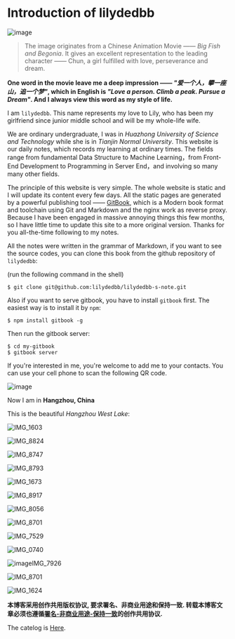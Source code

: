 # Introduction of lilydedbb

![image](./images/big-fish-and-begonia.jpg)

> The image originates from a Chinese Animation Movie —— *Big Fish and Begonia*. It gives an excellent representation to the leading character —— Chun, a girl fulfilled with love, perseverance and dream.

**One word in the movie leave me a deep impression —— *"爱一个人，攀一座山，追一个梦"*, which in English is *"Love a person. Climb a peak. Pursue a Dream"*. And I always view this word as my style of life.**

I am `lilydedbb`. This name represents my love to Lily, who has been my girlfriend since junior middle school and will be my whole-life wife.

We are ordinary undergraduate, I was in *Huazhong University of Science and Technology* while she is in *Tianjin Normal University*. This website is our daily notes, which records my learning at ordinary times. The fields range from fundamental Data Structure to Machine Learning，from Front-End Development to Programming in Server End，and involving so many many other fields.

The principle of this website is very simple. The whole website is static and I will update its content every few days. All the static pages are generated by a powerful publishing tool —— [GitBook](https://github.com/GitbookIO/gitbook), which is a Modern book format and toolchain using Git and Markdown and the nginx work as reverse proxy. Because I have been engaged in massive annoying things this few months, so I have little time to update this site to a more original version. Thanks for you all-the-time following to my notes.

All the notes were written in the grammar of Markdown, if you want to see the source codes, you can clone this book from the github repository of ```lilydedbb```:

(run the following command in the shell)

```
$ git clone git@github.com:lilydedbb/lilydedbb-s-note.git
```

Also if you want to serve gitbook, you have to install ```gitbook``` first. The easiest way is to install it by ```npm```:

```
$ npm install gitbook -g
```

Then run the gitbook server:

```
$ cd my-gitbook
$ gitbook server
```

If you're interested in me, you're welcome to add me to your contacts. You can use your cell phone to scan the following QR code.

![image](./images/QR_code.png)

Now I am in **Hangzhou, China**

This is the beautiful $Hangzhou\ West\ Lake$:

![IMG_1603](./images/IMG_1603.jpg)

![IMG_8824](./images/IMG_8824.jpg)

![IMG_8747](./images/IMG_8747.jpg)

![IMG_8793](./images/IMG_8793.jpg)

![IMG_1673](./images/IMG_1673.jpg)

![IMG_8917](./images/IMG_8917.jpg)

![IMG_8056](./images/IMG_8056.jpg)

![IMG_8701](./images/IMG_8701.jpg)

![IMG_7529](./images/IMG_7529.jpg)

![IMG_0740](./images/IMG_0740.jpg)

![![image](./images/IMG_1624.jpg)IMG_7926](./images/IMG_7926.jpg)

![IMG_8701](./images/IMG_0994.jpg)

![IMG_1624](./images/IMG_1624.jpg)



**本博客采用创作共用版权协议, 要求署名、非商业用途和保持一致. 转载本博客文章必须也遵循[署名-非商业用途-保持一致](https://creativecommons.org/licenses/by-nc-sa/3.0/deed.zh)的创作共用协议.**

The catelog is [Here](./README.md).
